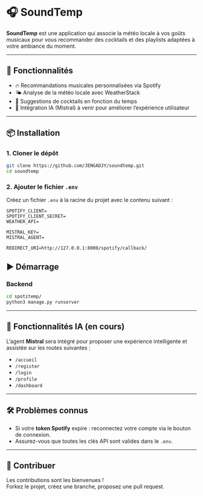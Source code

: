 # 🎧 SoundTemp

**SoundTemp** est une application qui associe la météo locale à vos goûts musicaux pour vous recommander des cocktails et des playlists adaptées à votre ambiance du moment.

---

## 🚀 Fonctionnalités

- 🔥 Recommandations musicales personnalisées via Spotify
- 🌤️ Analyse de la météo locale avec WeatherStack
- 🍹 Suggestions de cocktails en fonction du temps
- 🤖 Intégration IA (Mistral) à venir pour améliorer l’expérience utilisateur

---

## 📦 Installation

### 1. Cloner le dépôt

```bash
git clone https://github.com/JENGADJY/soundtemp.git
cd soundtemp
```

### 2. Ajouter le fichier `.env`

Créez un fichier `.env` à la racine du projet avec le contenu suivant :

```env
SPOTIFY_CLIENT=
SPOTIFY_CLIENT_SECRET=
WEATHER_API=

MISTRAL_KEY=
MISTRAL_AGENT=

REDIRECT_URI=http://127.0.0.1:8000/spotify/callback/
```

## ▶️ Démarrage

### Backend

```bash
cd spotitemp/
python3 manage.py runserver
```

---

## 🧠 Fonctionnalités IA (en cours)

L’agent **Mistral** sera intégré pour proposer une expérience intelligente et assistée sur les routes suivantes :

- `/accueil`
- `/register`
- `/login`
- `/profile`
- `/dashboard`

---

## 🛠️ Problèmes connus

- Si votre **token Spotify** expire : reconnectez votre compte via le bouton de connexion.
- Assurez-vous que toutes les clés API sont valides dans le `.env`.

---

## 🤝 Contribuer

Les contributions sont les bienvenues !  
Forkez le projet, créez une branche, proposez une pull request.